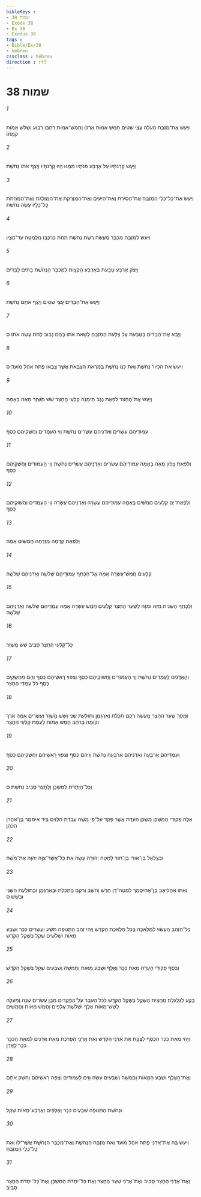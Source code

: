 ```yaml
---
bibleKeys : 
- שמות 38
- Exode 38
- Ex 38
- Exodus 38
tags : 
- Bible/Ex/38
- hébreu
cssclass : hébreu
direction : rtl
---
```


# שמות 38

###### 1
וַיַּעַשׂ אֶת־מִזְבַּח הָעֹלָה עֲצֵי שִׁטִּים חָמֵשׁ אַמֹּות אָרְכֹּו וְחָמֵשׁ־אַמֹּות רָחְבֹּו רָבוּעַ וְשָׁלֹשׁ אַמֹּות קֹמָתֹו׃
###### 2
וַיַּעַשׂ קַרְנֹתָיו עַל אַרְבַּע פִּנֹּתָיו מִמֶּנּוּ הָיוּ קַרְנֹתָיו וַיְצַף אֹתֹו נְחֹשֶׁת׃
###### 3
וַיַּעַשׂ אֶת־כָּל־כְּלֵי הַמִּזְבֵּחַ אֶת־הַסִּירֹת וְאֶת־הַיָּעִים וְאֶת־הַמִּזְרָקֹת אֶת־הַמִּזְלָגֹת וְאֶת־הַמַּחְתֹּת כָּל־כֵּלָיו עָשָׂה נְחֹשֶׁת׃
###### 4
וַיַּעַשׂ לַמִּזְבֵּחַ מִכְבָּר מַעֲשֵׂה רֶשֶׁת נְחֹשֶׁת תַּחַת כַּרְכֻּבֹּו מִלְּמַטָּה עַד־חֶצְיֹו׃
###### 5
וַיִּצֹק אַרְבַּע טַבָּעֹת בְּאַרְבַּע הַקְּצָוֹת לְמִכְבַּר הַנְּחֹשֶׁת בָּתִּים לַבַּדִּים׃
###### 6
וַיַּעַשׂ אֶת־הַבַּדִּים עֲצֵי שִׁטִּים וַיְצַף אֹתָם נְחֹשֶׁת׃
###### 7
וַיָּבֵא אֶת־הַבַּדִּים בַּטַּבָּעֹת עַל צַלְעֹת הַמִּזְבֵּחַ לָשֵׂאת אֹתֹו בָּהֶם נְבוּב לֻחֹת עָשָׂה אֹתֹו׃ ס
###### 8
וַיַּעַשׂ אֵת הַכִּיֹּור נְחֹשֶׁת וְאֵת כַּנֹּו נְחֹשֶׁת בְּמַרְאֹת הַצֹּבְאֹת אֲשֶׁר צָבְאוּ פֶּתַח אֹהֶל מֹועֵד׃ ס
###### 9
וַיַּעַשׂ אֶת־הֶחָצֵר לִפְאַת נֶגֶב תֵּימָנָה קַלְעֵי הֶחָצֵר שֵׁשׁ מָשְׁזָר מֵאָה בָּאַמָּה׃
###### 10
עַמּוּדֵיהֶם עֶשְׂרִים וְאַדְנֵיהֶם עֶשְׂרִים נְחֹשֶׁת וָוֵי הָעַמֻּדִים וַחֲשֻׁקֵיהֶם כָּסֶף׃
###### 11
וְלִפְאַת צָפֹון מֵאָה בָאַמָּה עַמּוּדֵיהֶם עֶשְׂרִים וְאַדְנֵיהֶם עֶשְׂרִים נְחֹשֶׁת וָוֵי הָעַמּוּדִים וַחֲשֻׁקֵיהֶם כָּסֶף׃
###### 12
וְלִפְאַת־יָם קְלָעִים חֲמִשִּׁים בָּאַמָּה עַמּוּדֵיהֶם עֲשָׂרָה וְאַדְנֵיהֶם עֲשָׂרָה וָוֵי הָעַמֻּדִים וַחֲשׁוּקֵיהֶם כָּסֶף׃
###### 13
וְלִפְאַת קֵדְמָה מִזְרָחָה חֲמִשִּׁים אַמָּה׃
###### 14
קְלָעִים חֲמֵשׁ־עֶשְׂרֵה אַמָּה אֶל־הַכָּתֵף עַמּוּדֵיהֶם שְׁלֹשָׁה וְאַדְנֵיהֶם שְׁלֹשָׁה׃
###### 15
וְלַכָּתֵף הַשֵּׁנִית מִזֶּה וּמִזֶּה לְשַׁעַר הֶחָצֵר קְלָעִים חֲמֵשׁ עֶשְׂרֵה אַמָּה עַמֻּדֵיהֶם שְׁלֹשָׁה וְאַדְנֵיהֶם שְׁלֹשָׁה׃
###### 16
כָּל־קַלְעֵי הֶחָצֵר סָבִיב שֵׁשׁ מָשְׁזָר׃
###### 17
וְהָאֲדָנִים לָעַמֻּדִים נְחֹשֶׁת וָוֵי הָעַמּוּדִים וַחֲשׁוּקֵיהֶם כֶּסֶף וְצִפּוּי רָאשֵׁיהֶם כָּסֶף וְהֵם מְחֻשָּׁקִים כֶּסֶף כֹּל עַמֻּדֵי הֶחָצֵר׃
###### 18
וּמָסַךְ שַׁעַר הֶחָצֵר מַעֲשֵׂה רֹקֵם תְּכֵלֶת וְאַרְגָּמָן וְתֹולַעַת שָׁנִי וְשֵׁשׁ מָשְׁזָר וְעֶשְׂרִים אַמָּה אֹרֶךְ וְקֹומָה בְרֹחַב חָמֵשׁ אַמֹּות לְעֻמַּת קַלְעֵי הֶחָצֵר׃
###### 19
וְעַמֻּדֵיהֶם אַרְבָּעָה וְאַדְנֵיהֶם אַרְבָּעָה נְחֹשֶׁת וָוֵיהֶם כֶּסֶף וְצִפּוּי רָאשֵׁיהֶם וַחֲשֻׁקֵיהֶם כָּסֶף׃
###### 20
וְכָל־הַיְתֵדֹת לַמִּשְׁכָּן וְלֶחָצֵר סָבִיב נְחֹשֶׁת׃ ס
###### 21
אֵלֶּה פְקוּדֵי הַמִּשְׁכָּן מִשְׁכַּן הָעֵדֻת אֲשֶׁר פֻּקַּד עַל־פִּי מֹשֶׁה עֲבֹדַת הַלְוִיִּם בְּיַד אִיתָמָר בֶּן־אַהֲרֹן הַכֹּהֵן׃
###### 22
וּבְצַלְאֵל בֶּן־אוּרִי בֶן־חוּר לְמַטֵּה יְהוּדָה עָשָׂה אֵת כָּל־אֲשֶׁר־צִוָּה יְהוָה אֶת־מֹשֶׁה׃
###### 23
וְאִתֹּו אָהֳלִיאָב בֶּן־אֲחִיסָמָךְ לְמַטֵּה־דָן חָרָשׁ וְחֹשֵׁב וְרֹקֵם בַּתְּכֵלֶת וּבָאַרְגָּמָן וּבְתֹולַעַת הַשָּׁנִי וּבַשֵּׁשׁ׃ ס
###### 24
כָּל־הַזָּהָב הֶעָשׂוּי לַמְּלָאכָה בְּכֹל מְלֶאכֶת הַקֹּדֶשׁ וַיְהִי זְהַב הַתְּנוּפָה תֵּשַׁע וְעֶשְׂרִים כִּכָּר וּשְׁבַע מֵאֹות וּשְׁלֹשִׁים שֶׁקֶל בְּשֶׁקֶל הַקֹּדֶשׁ׃
###### 25
וְכֶסֶף פְּקוּדֵי הָעֵדָה מְאַת כִּכָּר וְאֶלֶף וּשְׁבַע מֵאֹות וַחֲמִשָּׁה וְשִׁבְעִים שֶׁקֶל בְּשֶׁקֶל הַקֹּדֶשׁ׃
###### 26
בֶּקַע לַגֻּלְגֹּלֶת מַחֲצִית הַשֶּׁקֶל בְּשֶׁקֶל הַקֹּדֶשׁ לְכֹל הָעֹבֵר עַל־הַפְּקֻדִים מִבֶּן עֶשְׂרִים שָׁנָה וָמַעְלָה לְשֵׁשׁ־מֵאֹות אֶלֶף וּשְׁלֹשֶׁת אֲלָפִים וַחֲמֵשׁ מֵאֹות וַחֲמִשִּׁים׃
###### 27
וַיְהִי מְאַת כִּכַּר הַכֶּסֶף לָצֶקֶת אֵת אַדְנֵי הַקֹּדֶשׁ וְאֵת אַדְנֵי הַפָּרֹכֶת מְאַת אֲדָנִים לִמְאַת הַכִּכָּר כִּכָּר לָאָדֶן׃
###### 28
וְאֶת־הָאֶלֶף וּשְׁבַע הַמֵּאֹות וַחֲמִשָּׁה וְשִׁבְעִים עָשָׂה וָוִים לָעַמּוּדִים וְצִפָּה רָאשֵׁיהֶם וְחִשַּׁק אֹתָם׃
###### 29
וּנְחֹשֶׁת הַתְּנוּפָה שִׁבְעִים כִּכָּר וְאַלְפַּיִם וְאַרְבַּע־מֵאֹות שָׁקֶל׃
###### 30
וַיַּעַשׂ בָּהּ אֶת־אַדְנֵי פֶּתַח אֹהֶל מֹועֵד וְאֵת מִזְבַּח הַנְּחֹשֶׁת וְאֶת־מִכְבַּר הַנְּחֹשֶׁת אֲשֶׁר־לֹו וְאֵת כָּל־כְּלֵי הַמִּזְבֵּחַ׃
###### 31
וְאֶת־אַדְנֵי הֶחָצֵר סָבִיב וְאֶת־אַדְנֵי שַׁעַר הֶחָצֵר וְאֵת כָּל־יִתְדֹת הַמִּשְׁכָּן וְאֶת־כָּל־יִתְדֹת הֶחָצֵר סָבִיב׃
